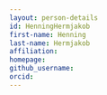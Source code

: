 ```yaml
---
layout: person-details
id: HenningHermjakob
first-name: Henning
last-name: Hermjakob
affiliation:
homepage:
github_username:
orcid:
---
```

